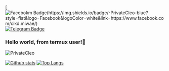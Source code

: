 

[![Facebokm Badge(https://img.shields.io/badge/-PrivateCleo-blue?style=flat&logo=Facebook&logoColor=white&link=https://www.facebook.com/cikd.miwae/)](https://www.facebook.com/cikd.miwae) [![Telegram Badge](https://img.shields.io/badge/-PrivateCleo-f01397?style=flat&logo=Telegram&logoColor=white&link=https://www.t.me/cartheo)](https://t.me/cartheo)
### Hello world, from termux user!👋
<p align=left> <img src=https://komarev.com/ghpvc/?username=PrivateCleo alt=PrivateCleo /> </p>

[![Github stats](https://github-readme-stats.vercel.app/api?username=PrivateCleo&show_icons=true&theme=dark&include_all_commits=true)](https://github.com/PrivateCleo/github-readme-stats)
[![Top Langs](https://github-readme-stats.vercel.app/api/top-langs/?username=PrivateCleo&layout=compact&theme=dark)](https://github.com/PrivateCleo/github-readme-stats)
